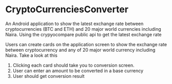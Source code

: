 # CryptoCurrenciesConverter

An Android application to show the latest exchange rate between cryptocurrencies (BTC and ETH) and 20 major world currencies including Naira.
Using the crypyocompare public api to get the latest exchange rate

Users can create cards on the application screen to show the exchange rate between cryptocurrency and any of 20 major world currency including Naira. Take a look at this
1. Clicking each card should take you to conversion screen.
2. User can enter an amount to be converted in a base currency
3. User should get conversion result
